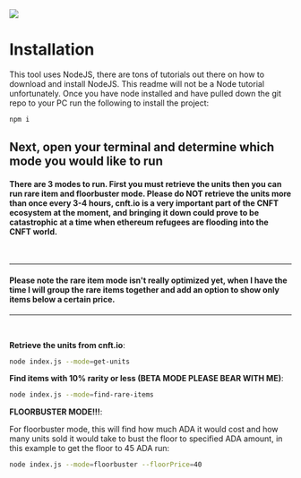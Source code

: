 <img src="https://cardanocity.io/static/media/cardanocity_logo.66fd0067.svg" style="display: flex; margin: auto"/>

# Installation

This tool uses NodeJS, there are tons of tutorials out there on how to download and install NodeJS.
This readme will not be a Node tutorial unfortunately. Once you have node installed and have pulled down the git repo to your PC run the following to install the project:

```bash
npm i
```

## **Next, open your terminal and determine which mode you would like to run**

#### There are 3 modes to run. First you must retrieve the units then you can run rare item and floorbuster mode. Please do NOT retrieve the units more than once every 3-4 hours, cnft.io is a very important part of the CNFT ecosystem at the moment, and bringing it down could prove to be catastrophic at a time when ethereum refugees are flooding into the CNFT world.

<br>

<hr>

#### Please note the rare item mode isn't really optimized yet, when I have the time I will group the rare items together and add an option to show only items below a certain price.

<hr>

<br>

**Retrieve the units from cnft.io**:

```bash
node index.js --mode=get-units
```

**Find items with 10% rarity or less (BETA MODE PLEASE BEAR WITH ME)**:

```bash
node index.js --mode=find-rare-items
```

**FLOORBUSTER MODE!!!**:

For floorbuster mode, this will find how much ADA it would cost and how many units sold it would take to bust the floor to specified ADA amount, in this example to get the floor to 45 ADA run:

```bash
node index.js --mode=floorbuster --floorPrice=40
```
